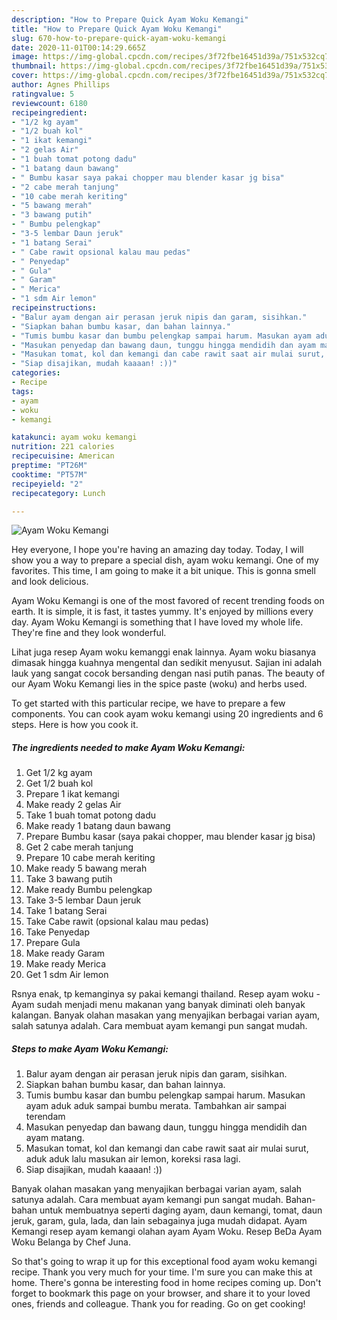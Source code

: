 ```yaml
---
description: "How to Prepare Quick Ayam Woku Kemangi"
title: "How to Prepare Quick Ayam Woku Kemangi"
slug: 670-how-to-prepare-quick-ayam-woku-kemangi
date: 2020-11-01T00:14:29.665Z
image: https://img-global.cpcdn.com/recipes/3f72fbe16451d39a/751x532cq70/ayam-woku-kemangi-foto-resep-utama.jpg
thumbnail: https://img-global.cpcdn.com/recipes/3f72fbe16451d39a/751x532cq70/ayam-woku-kemangi-foto-resep-utama.jpg
cover: https://img-global.cpcdn.com/recipes/3f72fbe16451d39a/751x532cq70/ayam-woku-kemangi-foto-resep-utama.jpg
author: Agnes Phillips
ratingvalue: 5
reviewcount: 6180
recipeingredient:
- "1/2 kg ayam"
- "1/2 buah kol"
- "1 ikat kemangi"
- "2 gelas Air"
- "1 buah tomat potong dadu"
- "1 batang daun bawang"
- " Bumbu kasar saya pakai chopper mau blender kasar jg bisa"
- "2 cabe merah tanjung"
- "10 cabe merah keriting"
- "5 bawang merah"
- "3 bawang putih"
- " Bumbu pelengkap"
- "3-5 lembar Daun jeruk"
- "1 batang Serai"
- " Cabe rawit opsional kalau mau pedas"
- " Penyedap"
- " Gula"
- " Garam"
- " Merica"
- "1 sdm Air lemon"
recipeinstructions:
- "Balur ayam dengan air perasan jeruk nipis dan garam, sisihkan."
- "Siapkan bahan bumbu kasar, dan bahan lainnya."
- "Tumis bumbu kasar dan bumbu pelengkap sampai harum. Masukan ayam aduk aduk sampai bumbu merata. Tambahkan air sampai terendam"
- "Masukan penyedap dan bawang daun, tunggu hingga mendidih dan ayam matang."
- "Masukan tomat, kol dan kemangi dan cabe rawit saat air mulai surut, aduk aduk lalu masukan air lemon, koreksi rasa lagi."
- "Siap disajikan, mudah kaaaan! :))"
categories:
- Recipe
tags:
- ayam
- woku
- kemangi

katakunci: ayam woku kemangi 
nutrition: 221 calories
recipecuisine: American
preptime: "PT26M"
cooktime: "PT57M"
recipeyield: "2"
recipecategory: Lunch

---
```



![Ayam Woku Kemangi](https://img-global.cpcdn.com/recipes/3f72fbe16451d39a/751x532cq70/ayam-woku-kemangi-foto-resep-utama.jpg)

Hey everyone, I hope you're having an amazing day today. Today, I will show you a way to prepare a special dish, ayam woku kemangi. One of my favorites. This time, I am going to make it a bit unique. This is gonna smell and look delicious.

Ayam Woku Kemangi is one of the most favored of recent trending foods on earth. It is simple, it is fast, it tastes yummy. It's enjoyed by millions every day. Ayam Woku Kemangi is something that I have loved my whole life. They're fine and they look wonderful.

Lihat juga resep Ayam woku kemanggi enak lainnya. Ayam woku biasanya dimasak hingga kuahnya mengental dan sedikit menyusut. Sajian ini adalah lauk yang sangat cocok bersanding dengan nasi putih panas. The beauty of our Ayam Woku Kemangi lies in the spice paste (woku) and herbs used.


To get started with this particular recipe, we have to prepare a few components. You can cook ayam woku kemangi using 20 ingredients and 6 steps. Here is how you cook it.

<!--inarticleads1-->

##### The ingredients needed to make Ayam Woku Kemangi:

1. Get 1/2 kg ayam
1. Get 1/2 buah kol
1. Prepare 1 ikat kemangi
1. Make ready 2 gelas Air
1. Take 1 buah tomat potong dadu
1. Make ready 1 batang daun bawang
1. Prepare  Bumbu kasar (saya pakai chopper, mau blender kasar jg bisa)
1. Get 2 cabe merah tanjung
1. Prepare 10 cabe merah keriting
1. Make ready 5 bawang merah
1. Take 3 bawang putih
1. Make ready  Bumbu pelengkap
1. Take 3-5 lembar Daun jeruk
1. Take 1 batang Serai
1. Take  Cabe rawit (opsional kalau mau pedas)
1. Take  Penyedap
1. Prepare  Gula
1. Make ready  Garam
1. Make ready  Merica
1. Get 1 sdm Air lemon


Rsnya enak, tp kemanginya sy pakai kemangi thailand. Resep ayam woku - Ayam sudah menjadi menu makanan yang banyak diminati oleh banyak kalangan. Banyak olahan masakan yang menyajikan berbagai varian ayam, salah satunya adalah. Cara membuat ayam kemangi pun sangat mudah. 

<!--inarticleads2-->

##### Steps to make Ayam Woku Kemangi:

1. Balur ayam dengan air perasan jeruk nipis dan garam, sisihkan.
1. Siapkan bahan bumbu kasar, dan bahan lainnya.
1. Tumis bumbu kasar dan bumbu pelengkap sampai harum. Masukan ayam aduk aduk sampai bumbu merata. Tambahkan air sampai terendam
1. Masukan penyedap dan bawang daun, tunggu hingga mendidih dan ayam matang.
1. Masukan tomat, kol dan kemangi dan cabe rawit saat air mulai surut, aduk aduk lalu masukan air lemon, koreksi rasa lagi.
1. Siap disajikan, mudah kaaaan! :))


Banyak olahan masakan yang menyajikan berbagai varian ayam, salah satunya adalah. Cara membuat ayam kemangi pun sangat mudah. Bahan-bahan untuk membuatnya seperti daging ayam, daun kemangi, tomat, daun jeruk, garam, gula, lada, dan lain sebagainya juga mudah didapat. Ayam Kemangi resep ayam kemangi olahan ayam Ayam Woku. Resep BeDa Ayam Woku Belanga by Chef Juna. 

So that's going to wrap it up for this exceptional food ayam woku kemangi recipe. Thank you very much for your time. I'm sure you can make this at home. There's gonna be interesting food in home recipes coming up. Don't forget to bookmark this page on your browser, and share it to your loved ones, friends and colleague. Thank you for reading. Go on get cooking!
